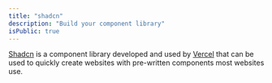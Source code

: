 ```yaml
---
title: "shadcn"
description: "Build your component library"
isPublic: true
---
```


[Shadcn](https://ui.shadcn.com/) is a component library developed and used by
[Vercel](vercel) that can be used to quickly create websites with pre-written
components most websites use.
